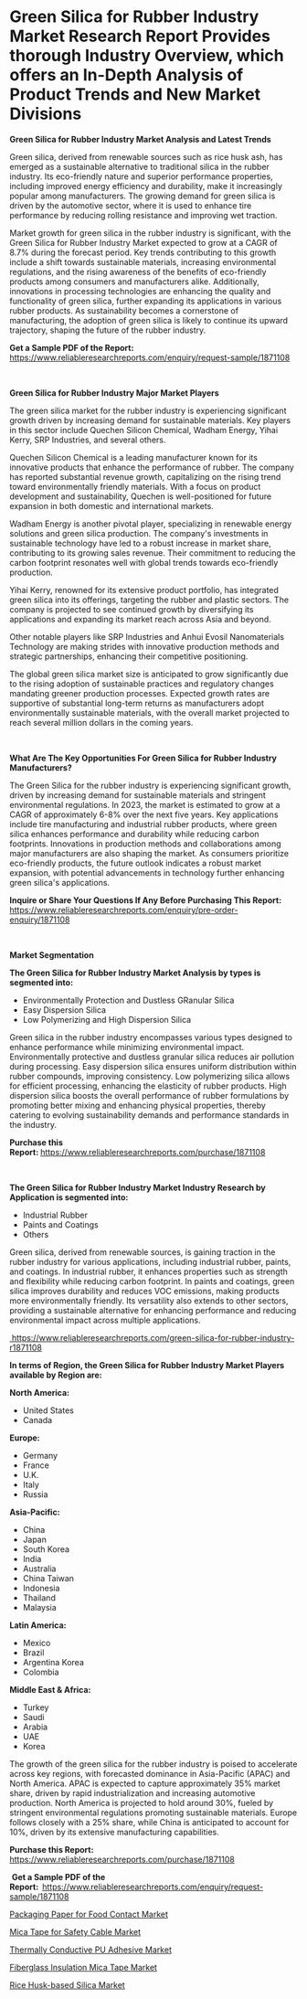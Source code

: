 <p><h1>Green Silica for Rubber Industry Market Research Report Provides thorough Industry Overview, which offers an In-Depth Analysis of Product Trends and New Market Divisions</h1></p><p><strong>Green Silica for Rubber Industry Market Analysis and Latest Trends</strong></p>
<p><p>Green silica, derived from renewable sources such as rice husk ash, has emerged as a sustainable alternative to traditional silica in the rubber industry. Its eco-friendly nature and superior performance properties, including improved energy efficiency and durability, make it increasingly popular among manufacturers. The growing demand for green silica is driven by the automotive sector, where it is used to enhance tire performance by reducing rolling resistance and improving wet traction.</p><p>Market growth for green silica in the rubber industry is significant, with the Green Silica for Rubber Industry Market expected to grow at a CAGR of 8.7% during the forecast period. Key trends contributing to this growth include a shift towards sustainable materials, increasing environmental regulations, and the rising awareness of the benefits of eco-friendly products among consumers and manufacturers alike. Additionally, innovations in processing technologies are enhancing the quality and functionality of green silica, further expanding its applications in various rubber products. As sustainability becomes a cornerstone of manufacturing, the adoption of green silica is likely to continue its upward trajectory, shaping the future of the rubber industry.</p></p>
<p><strong>Get a Sample PDF of the Report:&nbsp;</strong> <a href="https://www.reliableresearchreports.com/enquiry/request-sample/1871108?utm_campaign=48&utm_medium=2&utm_source=Github&utm_content=ia&utm_term=04022025&utm_id=green-silica-for-rubber-industry">https://www.reliableresearchreports.com/enquiry/request-sample/1871108</a></p>
<p>&nbsp;</p>
<p><strong>Green Silica for Rubber Industry Major Market Players</strong></p>
<p><p>The green silica market for the rubber industry is experiencing significant growth driven by increasing demand for sustainable materials. Key players in this sector include Quechen Silicon Chemical, Wadham Energy, Yihai Kerry, SRP Industries, and several others.</p><p>Quechen Silicon Chemical is a leading manufacturer known for its innovative products that enhance the performance of rubber. The company has reported substantial revenue growth, capitalizing on the rising trend toward environmentally friendly materials. With a focus on product development and sustainability, Quechen is well-positioned for future expansion in both domestic and international markets.</p><p>Wadham Energy is another pivotal player, specializing in renewable energy solutions and green silica production. The company's investments in sustainable technology have led to a robust increase in market share, contributing to its growing sales revenue. Their commitment to reducing the carbon footprint resonates well with global trends towards eco-friendly production.</p><p>Yihai Kerry, renowned for its extensive product portfolio, has integrated green silica into its offerings, targeting the rubber and plastic sectors. The company is projected to see continued growth by diversifying its applications and expanding its market reach across Asia and beyond.</p><p>Other notable players like SRP Industries and Anhui Evosil Nanomaterials Technology are making strides with innovative production methods and strategic partnerships, enhancing their competitive positioning.</p><p>The global green silica market size is anticipated to grow significantly due to the rising adoption of sustainable practices and regulatory changes mandating greener production processes. Expected growth rates are supportive of substantial long-term returns as manufacturers adopt environmentally sustainable materials, with the overall market projected to reach several million dollars in the coming years.</p></p>
<p>&nbsp;</p>
<p><strong>What Are The Key Opportunities For Green Silica for Rubber Industry Manufacturers?</strong></p>
<p><p>The Green Silica for the rubber industry is experiencing significant growth, driven by increasing demand for sustainable materials and stringent environmental regulations. In 2023, the market is estimated to grow at a CAGR of approximately 6-8% over the next five years. Key applications include tire manufacturing and industrial rubber products, where green silica enhances performance and durability while reducing carbon footprints. Innovations in production methods and collaborations among major manufacturers are also shaping the market. As consumers prioritize eco-friendly products, the future outlook indicates a robust market expansion, with potential advancements in technology further enhancing green silica's applications.</p></p>
<p><strong>Inquire or Share Your Questions If Any Before Purchasing This Report:</strong> <a href="https://www.reliableresearchreports.com/enquiry/pre-order-enquiry/1871108?utm_campaign=48&utm_medium=2&utm_source=Github&utm_content=ia&utm_term=04022025&utm_id=green-silica-for-rubber-industry">https://www.reliableresearchreports.com/enquiry/pre-order-enquiry/1871108</a></p>
<p>&nbsp;</p>
<p><strong>Market Segmentation</strong></p>
<p><strong>The Green Silica for Rubber Industry Market Analysis by types is segmented into:</strong></p>
<p><ul><li>Environmentally Protection and Dustless GRanular Silica</li><li>Easy Dispersion Silica</li><li>Low Polymerizing and High Dispersion Silica</li></ul></p>
<p><p>Green silica in the rubber industry encompasses various types designed to enhance performance while minimizing environmental impact. Environmentally protective and dustless granular silica reduces air pollution during processing. Easy dispersion silica ensures uniform distribution within rubber compounds, improving consistency. Low polymerizing silica allows for efficient processing, enhancing the elasticity of rubber products. High dispersion silica boosts the overall performance of rubber formulations by promoting better mixing and enhancing physical properties, thereby catering to evolving sustainability demands and performance standards in the industry.</p></p>
<p><strong>Purchase this Report:&nbsp;</strong><a href="https://www.reliableresearchreports.com/purchase/1871108?utm_campaign=48&utm_medium=2&utm_source=Github&utm_content=ia&utm_term=04022025&utm_id=green-silica-for-rubber-industry">https://www.reliableresearchreports.com/purchase/1871108</a></p>
<p>&nbsp;</p>
<p><strong>The Green Silica for Rubber Industry Market Industry Research by Application is segmented into:</strong></p>
<p><ul><li>Industrial Rubber</li><li>Paints and Coatings</li><li>Others</li></ul></p>
<p><p>Green silica, derived from renewable sources, is gaining traction in the rubber industry for various applications, including industrial rubber, paints, and coatings. In industrial rubber, it enhances properties such as strength and flexibility while reducing carbon footprint. In paints and coatings, green silica improves durability and reduces VOC emissions, making products more environmentally friendly. Its versatility also extends to other sectors, providing a sustainable alternative for enhancing performance and reducing environmental impact across multiple applications.</p></p>
<p><a href="https://www.reliableresearchreports.com/green-silica-for-rubber-industry-r1871108?utm_campaign=48&utm_medium=2&utm_source=Github&utm_content=ia&utm_term=04022025&utm_id=green-silica-for-rubber-industry">&nbsp;https://www.reliableresearchreports.com/green-silica-for-rubber-industry-r1871108</a></p>
<p><strong>In terms of Region, the Green Silica for Rubber Industry Market Players available by Region are:</strong></p>
<p>
    <p> <strong> North America: </strong>
        <ul>
            <li>United States</li>
            <li>Canada</li>
        </ul>
        </p> 
    <p> <strong> Europe: </strong>
        <ul>
            <li>Germany</li>
            <li>France</li>
            <li>U.K.</li>
            <li>Italy</li>
            <li>Russia</li>
        </ul>
        </p> 
    <p> <strong> Asia-Pacific: </strong>
        <ul>
            <li>China</li>
            <li>Japan</li>
            <li>South Korea</li>
            <li>India</li>
            <li>Australia</li>
            <li>China Taiwan</li>
            <li>Indonesia</li>
            <li>Thailand</li>
            <li>Malaysia</li>
        </ul>
        </p> 
    <p> <strong> Latin America: </strong>
        <ul>
            <li>Mexico</li>
            <li>Brazil</li>
            <li>Argentina Korea</li>
            <li>Colombia</li>
        </ul>
        </p> 
    <p> <strong> Middle East & Africa: </strong>
        <ul>
            <li>Turkey</li>
            <li>Saudi</li>
            <li>Arabia</li>
            <li>UAE</li>
            <li>Korea</li>
        </ul>
    </p>
    </p>
<p><p>The growth of the green silica for the rubber industry is poised to accelerate across key regions, with forecasted dominance in Asia-Pacific (APAC) and North America. APAC is expected to capture approximately 35% market share, driven by rapid industrialization and increasing automotive production. North America is projected to hold around 30%, fueled by stringent environmental regulations promoting sustainable materials. Europe follows closely with a 25% share, while China is anticipated to account for 10%, driven by its extensive manufacturing capabilities.</p></p>
<p><strong>Purchase this Report: </strong><a href="https://www.reliableresearchreports.com/purchase/1871108?utm_campaign=48&utm_medium=2&utm_source=Github&utm_content=ia&utm_term=04022025&utm_id=green-silica-for-rubber-industry">https://www.reliableresearchreports.com/purchase/1871108</a></p>
<p>&nbsp;<strong>Get a Sample PDF of the Report:&nbsp;&nbsp;</strong><a href="https://www.reliableresearchreports.com/enquiry/request-sample/1871108?utm_campaign=48&utm_medium=2&utm_source=Github&utm_content=ia&utm_term=04022025&utm_id=green-silica-for-rubber-industry">https://www.reliableresearchreports.com/enquiry/request-sample/1871108</a></p>
<p><strong></strong></p>
<p><p><a href="https://github.com/boysabotzoc/Market-Research-Report-List-1/blob/main/packaging-paper-for-food-contact-market.md?utm_campaign=48&utm_medium=2&utm_source=Github&utm_content=ia&utm_term=04022025&utm_id=green-silica-for-rubber-industry">Packaging Paper for Food Contact Market</a></p><p><a href="https://github.com/sadimsamid/Market-Research-Report-List-1/blob/main/mica-tape-for-safety-cable-market.md?utm_campaign=48&utm_medium=2&utm_source=Github&utm_content=ia&utm_term=04022025&utm_id=green-silica-for-rubber-industry">Mica Tape for Safety Cable Market</a></p><p><a href="https://github.com/penecorodz74/Market-Research-Report-List-1/blob/main/thermally-conductive-pu-adhesive-market.md?utm_campaign=48&utm_medium=2&utm_source=Github&utm_content=ia&utm_term=04022025&utm_id=green-silica-for-rubber-industry">Thermally Conductive PU Adhesive Market</a></p><p><a href="https://github.com/aistraasinyo/Market-Research-Report-List-1/blob/main/fiberglass-insulation-mica-tape-market.md?utm_campaign=48&utm_medium=2&utm_source=Github&utm_content=ia&utm_term=04022025&utm_id=green-silica-for-rubber-industry">Fiberglass Insulation Mica Tape Market</a></p><p><a href="https://github.com/ivetasyizhi/Market-Research-Report-List-1/blob/main/rice-husk-based-silica-market.md?utm_campaign=48&utm_medium=2&utm_source=Github&utm_content=ia&utm_term=04022025&utm_id=green-silica-for-rubber-industry">Rice Husk-based Silica Market</a></p></p>